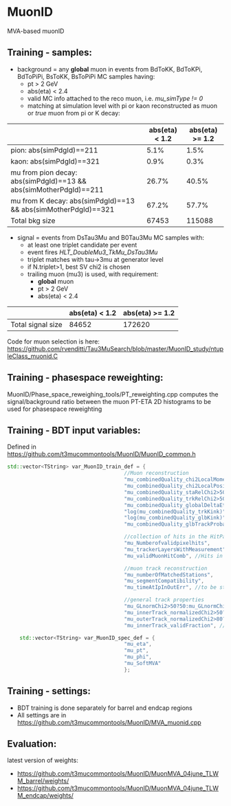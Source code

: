 # MuonID
MVA-based muonID

## Training - samples:
* background = any **global** muon in events from BdToKK, BdToKPi, BdToPiPi, BsToKK, BsToPiPi MC samples having:
  * pt > 2 GeV
  * abs(eta) < 2.4
  * valid MC info attached to the reco muon, i.e. *mu_simType != 0*
  * matching at simulation level with pi or kaon reconstructed as muon or *true* muon from pi or K decay:

|                                                                   | abs(eta) < 1.2 | abs(eta) >= 1.2 |
|-------------------------------------------------------------------|----------------|-----------------|
| pion: abs(simPdgId)==211                                          | 5.1%           | 1.5%            |
| kaon: abs(simPdgId)==321                                          | 0.9%           | 0.3%            |
| mu from pion decay: abs(simPdgId)==13 && abs(simMotherPdgId)==211 | 26.7%          | 40.5%           |
| mu from K decay: abs(simPdgId)==13 && abs(simMotherPdgId)==321    | 67.2%          | 57.7%           |
| Total bkg size                                                    | 67453          | 115088          |

* signal = events from DsTau3Mu and B0Tau3Mu MC samples with:
  * at least one triplet candidate per event
  * event fires *HLT_DoubleMu3_TkMu_DsTau3Mu*
  * triplet matches with tau->3mu at generator level
  * if N.triplet>1, best SV chi2 is chosen
  * trailing muon (mu3) is used, with requirement:
    * **global** muon
    * pt > 2 GeV
    * abs(eta) < 2.4

|                                                                   | abs(eta) < 1.2 | abs(eta) >= 1.2 |
|-------------------------------------------------------------------|----------------|-----------------|
| Total signal size                                                 | 84652          | 172620          |

Code for muon selection is here: https://github.com/rvenditti/Tau3MuSearch/blob/master/MuonID_study/ntupleClass_muonid.C

## Training - phasespace reweighting:
MuonID/Phase_space_reweighing_tools/PT_reweighting.cpp computes the signal/background ratio between the muon PT-ETA 2D histograms to be used for phasespace reweighting

## Training - BDT input variables:
Defined in https://github.com/t3mucommontools/MuonID/MuonID_common.h
```C++
std::vector<TString> var_MuonID_train_def = {
                                      //Muon reconstruction
                                      "mu_combinedQuality_chi2LocalMomentum>250?250:mu_combinedQuality_chi2LocalMomentum",
                                      "mu_combinedQuality_chi2LocalPosition>50?50:mu_combinedQuality_chi2LocalPosition",
                                      "mu_combinedQuality_staRelChi2>50?50:mu_combinedQuality_staRelChi2",
                                      "mu_combinedQuality_trkRelChi2>50?50:mu_combinedQuality_trkRelChi2",
                                      "mu_combinedQuality_globalDeltaEtaPhi",
                                      "log(mu_combinedQuality_trkKink)",
                                      "log(mu_combinedQuality_glbKink)",
                                      "mu_combinedQuality_glbTrackProbability>150?150:mu_combinedQuality_glbTrackProbability",

                                      //collection of hits in the HitPattern
                                      "mu_Numberofvalidpixelhits",
                                      "mu_trackerLayersWithMeasurement",
                                      "mu_validMuonHitComb", //Hits in DT, CSC, RPC 

                                      //muon track reconstruction
                                      "mu_numberOfMatchedStations",
                                      "mu_segmentCompatibility",
                                      "mu_timeAtIpInOutErr", //to be studied

                                      //general track properties
                                      "mu_GLnormChi2>50?50:mu_GLnormChi2",
                                      "mu_innerTrack_normalizedChi2>50?50:mu_innerTrack_normalizedChi2",
                                      "mu_outerTrack_normalizedChi2>80?80:mu_outerTrack_normalizedChi2",
                                      "mu_innerTrack_validFraction", //Inner Valid Fraction
```
```C++
    std::vector<TString> var_MuonID_spec_def = {
                                      "mu_eta",
                                      "mu_pt",
                                      "mu_phi",
                                      "mu_SoftMVA"
                                      };
```
## Training - settings:
* BDT training is done separately for barrel and endcap regions
* All settings are in https://github.com/t3mucommontools/MuonID/MVA_muonid.cpp

## Evaluation:
latest version of weights: 
* https://github.com/t3mucommontools/MuonID/MuonMVA_04june_TLWM_barrel/weights/
* https://github.com/t3mucommontools/MuonID/MuonMVA_04june_TLWM_endcap/weights/
